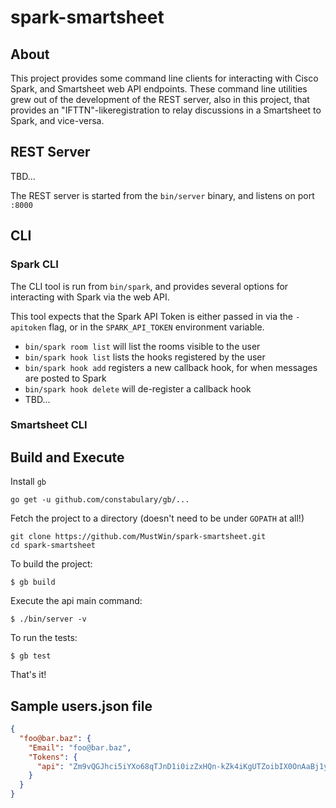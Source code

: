 # spark-smartsheet

## About

This project provides some command line clients for interacting with Cisco Spark, and Smartsheet web API endpoints.
These command line utilities grew out of the development of the REST server, also in this project, that provides an "IFTTN"-likeregistration to relay discussions in a Smartsheet to Spark, and vice-versa.

## REST Server

TBD...

The REST server is started from the `bin/server` binary, and listens on port `:8000`

## CLI

### Spark CLI

The CLI tool is run from `bin/spark`, and provides several options for interacting with Spark via the web API.

This tool expects that the Spark API Token is either passed in via the `-apitoken` flag, or in the `SPARK_API_TOKEN` environment variable.

 * `bin/spark room list` will list the rooms visible to the user
 * `bin/spark hook list` lists the hooks registered by the user
 * `bin/spark hook add` registers a new callback hook, for when messages are posted to Spark
 * `bin/spark hook delete` will de-register a callback hook
 * TBD...

### Smartsheet CLI


## Build and Execute

Install `gb`

```
go get -u github.com/constabulary/gb/...
```

Fetch the project to a directory (doesn't need to be under `GOPATH` at all!)

```
git clone https://github.com/MustWin/spark-smartsheet.git
cd spark-smartsheet
```

To build the project:

```
$ gb build
```

Execute the api main command:

```
$ ./bin/server -v
```

To run the tests:

```
$ gb test
```

That's it!


## Sample users.json file

```JSON
{
  "foo@bar.baz": {
    "Email": "foo@bar.baz",
    "Tokens": {
      "api": "Zm9vQGJhci5iYXo68qTJnD1i0izZxHQn-kZk4iKgUTZoibIX0OnAaBj1yDc="
    }
  }
}
```
